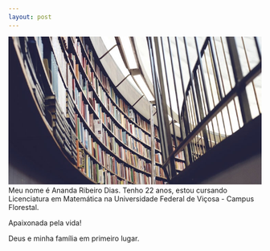```yaml
---
layout: post
---
```

<img src="/images/fulls/03.jpg" class="fit image"> Meu nome é Ananda Ribeiro Dias. Tenho 22 anos, estou cursando Licenciatura em Matemática na Universidade Federal de Viçosa - Campus Florestal.

Apaixonada pela vida!

Deus e minha família em primeiro lugar.
